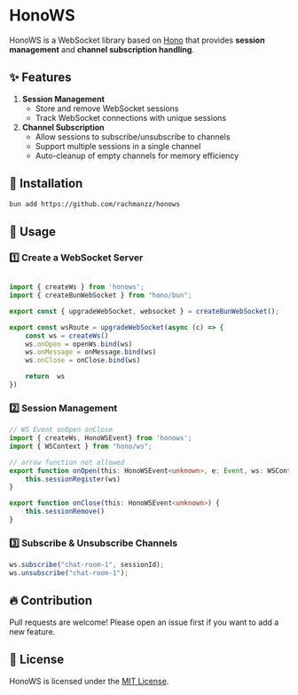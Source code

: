 # HonoWS

HonoWS is a WebSocket library based on [Hono](https://hono.dev) that provides **session management** and **channel subscription handling**.

## ✨ Features
1. **Session Management**  
   - Store and remove WebSocket sessions
   - Track WebSocket connections with unique sessions
2. **Channel Subscription**  
   - Allow sessions to subscribe/unsubscribe to channels
   - Support multiple sessions in a single channel
   - Auto-cleanup of empty channels for memory efficiency

## 🚀 Installation
```sh
bun add https://github.com/rachmanzz/honows
```

## 📌 Usage

### 1️⃣ **Create a WebSocket Server**
```ts

import { createWs } from 'honows';
import { createBunWebSocket } from "hono/bun";

export const { upgradeWebSocket, websocket } = createBunWebSocket();

export const wsRoute = upgradeWebSocket(async (c) => {
    const ws = createWs()
    ws.onOpen = openWs.bind(ws)
    ws.onMessage = onMessage.bind(ws)
    ws.onClose = onClose.bind(ws)

    return  ws
})
```
### 2️⃣ **Session Management**
```ts
// WS Event onOpen onClose
import { createWs, HonoWSEvent} from 'honows';
import { WSContext } from "hono/ws";

// arrow function not allowed
export function onOpen(this: HonoWSEvent<unknown>, e: Event, ws: WSContext<unknown>) {
    this.sessionRegister(ws)
}

export function onClose(this: HonoWSEvent<unknown>) {
    this.sessionRemove()
}

```

### 3️⃣ **Subscribe & Unsubscribe Channels**
```ts
ws.subscribe("chat-room-1", sessionId);
ws.unsubscribe("chat-room-1");
```

## 🔥 Contribution
Pull requests are welcome! Please open an issue first if you want to add a new feature.

## 📄 License
HonoWS is licensed under the [MIT License](LICENSE).

